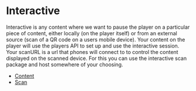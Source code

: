 # Interactive

Interactive is any content where we want to pause the player on a particular piece of content, either locally (on the player itself) or from an external source (scan of a QR code on a users mobile device). Your content on the player will use the players API to set up and use the interactive session. Your scanURL is a url that phones will connect to to control the content displayed on the scanned device. For this you can use the interactive scan package and host somewhere of your choosing.

* [Content](./content/index.md)
* [Scan](./scan/index.md)
